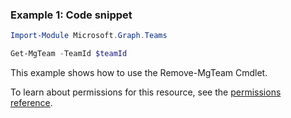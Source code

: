 ### Example 1: Code snippet

```powershellImport-Module Microsoft.Graph.Teams

Get-MgTeam -TeamId $teamId
```
This example shows how to use the Remove-MgTeam Cmdlet.
To learn about permissions for this resource, see the [permissions reference](/graph/permissions-reference).

